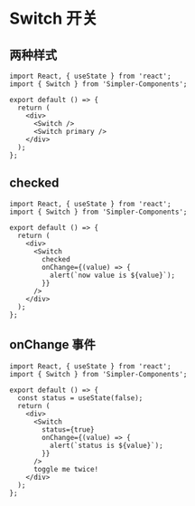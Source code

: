 <!--
 * @Author: 邱彦兮
 * @Date: 2021-10-12 14:30:48
 * @LastEditors: 邱彦兮
 * @LastEditTime: 2022-03-08 23:15:38
 * @FilePath: /Simpler-Components/docs/Switch.md
-->

# Switch 开关

## 两种样式

```tsx
import React, { useState } from 'react';
import { Switch } from 'Simpler-Components';

export default () => {
  return (
    <div>
      <Switch />
      <Switch primary />
    </div>
  );
};
```

## checked

```tsx
import React, { useState } from 'react';
import { Switch } from 'Simpler-Components';

export default () => {
  return (
    <div>
      <Switch
        checked
        onChange={(value) => {
          alert(`now value is ${value}`);
        }}
      />
    </div>
  );
};
```

## onChange 事件

```tsx
import React, { useState } from 'react';
import { Switch } from 'Simpler-Components';

export default () => {
  const status = useState(false);
  return (
    <div>
      <Switch
        status={true}
        onChange={(value) => {
          alert(`status is ${value}`);
        }}
      />
      toggle me twice!
    </div>
  );
};
```

<API src='src/Switch'></API>
